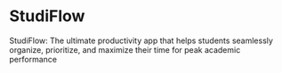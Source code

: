 # StudiFlow
StudiFlow: The ultimate productivity app that helps students seamlessly organize, prioritize, and maximize their time for peak academic performance
